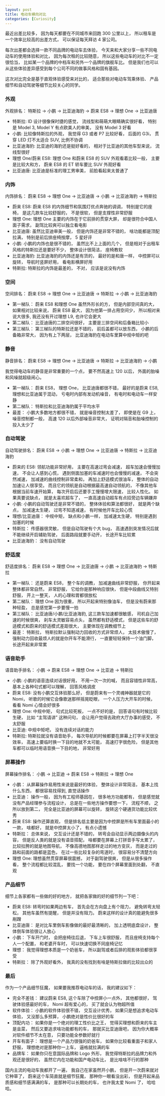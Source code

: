 ```yaml
---
layout: post
title: 电动车横向对比
categories: [Curiosity]
---
```


最近出差比较多， 因为每天都要在不同城市来回跑 300 公里以上， 所以租车是一个效率比较高的出差方式， 可以保证每天拜访 4 家公司。

每次出差都会选择一款不同品牌的电动车去体验， 今天来和大家分享一些不同电动车的使用体验和对比， 因为每次租的比较随意， 所以这些电动车的对比不一定很恰当， 比如某一个品牌的中档车和另外一个品牌的旗舰车比。 但是我们也可以从这些体验差异感受到每个公司不同的做事风格和固有基因。

这次对比完全是基于直观体验感受来对比的， 适合那些对电动车驾乘体验、 产品细节和自动驾驶等细节比较关心的同学。

### 外观
外观排名： 特斯拉 -> 小鹏 -> 比亚迪海豹 -> 蔚来 ES8 -> 理想 One -> 比亚迪唐

* 特斯拉: ID 设计很像保时捷的感觉， 流线型和萌萌大眼睛确实很好看， 特别是 Model 3, Model Y 有点欧美人的审美， 没有 Model 3 好看
* 小鹏: 比较像特斯拉的外观， 我觉得 G3 或者 P7 比较好看， 后面的 G3i， 贯穿 LED 灯不太适合 SUV, 比例不协调 
* 比亚迪海豹: 比亚迪的海豹还是挺好看的， 相对于比亚迪的其他车型来说， 流线型很好
* 理想 One/蔚来 ES8: 理想 One 和蔚来 ES8 的 SUV 外观看着比较一般， 主要是比较大和方， 蔚来 ES8 的 ET 轿车要比 SUV 外观好看
* 比亚迪唐: 比亚迪是标准的理工男审美， 前脸看起来太普通了

### 内饰
内饰排名： 蔚来 ES8 -> 理想 One -> 比亚迪唐 -> 小鹏 -> 比亚迪海豹 -> 特斯拉

* 蔚来 ES8: 蔚来 ES8 的内饰细节和氛围灯优点奔驰的调调， 特别是它的座椅， 是这几款车比较舒服的， 不是很软， 但是支撑性非常舒服
* 理想 One: 理想 One 主要的内饰在于它前排的贯穿大屏， 却是很符合中国人面子需求， 副驾比较爽可以独立看电影
* 比亚迪唐: 虽然比亚迪审美一般， 但是内饰还是非常不错的， 啥功能都是顶配拉满， 特别是前后排座椅按摩， 5 星好评
* 小鹏: 小鹏的内饰也是很不错的， 虽然比不上上面的几个， 但是相对于出租车风格的特斯拉还是要好不少， 整体设计很简洁， 座椅教软
* 比亚迪海豹: 比亚迪海豹的内饰还是有货的， 最好的是和唐一样， 中控屏可以旋转， 导航时竖屏好用， 看电影横屏好用
* 特斯拉: 特斯拉的内饰是最差的， 不对， 应该是说没有内饰

### 空间
空间排名： 蔚来 ES8 -> 理想 One -> 比亚迪唐 -> 特斯拉 -> 小鹏 -> 比亚迪海豹

* 第一梯队： 蔚来 ES8 和理想 One 虽然外形长的方， 但是内部空间真的大， 如果相对比较来说， 蔚来 ES8 最大， 因为他第一排占用空间少， 所以相对来说大很多, 我还没有开过理想 L9, 也许它会更大
* 第二梯队： 比亚迪唐的二排空间很好， 主要是三排空间和后备箱比较小
* 第三梯队： 第三梯队的特斯拉还是不错的， 前后盖都可以放东西， 小鹏的后备箱非常大， 因为有上下两层， 比亚迪海豹在电动车里算中规中矩的吧

### 静音
静音排名： 蔚来 ES8 -> 理想 One -> 比亚迪唐 -> 特斯拉 -> 比亚迪海豹 -> 小鹏

我觉得电动车的静音是非常重要的一个点， 要不然高速上 120 以后， 外面的胎噪和风噪就超级闹心。

* 第一梯队： 蔚来 ES8，  理想 One，  比亚迪唐都很不错， 最好的是蔚来 ES8, 理想和比亚迪属于混动， 亏电时内部有发动机噪音， 有电时和电动车一样安静
* 第二梯队： 特斯拉和比亚迪海豹属于平均水平
* 最差： 小鹏大多数地方都很不错， 就是噪音控制太差了， 即使是在 G9 上， 噪音控制都一般， 高速 120 以后外部噪音非常大， 证明对隔音和胎噪控制的投入太少了

### 自动驾驶
自动驾驶排名： 蔚来 ES8 -> 小鹏 -> 理想 One -> 比亚迪唐 -> 特斯拉 -> 比亚迪海豹

* 蔚来的 ES8: 领航功能非常好用， 主要在高速过弯会减速， 超车加速会慢慢加速， 不会让人感到心慌， 遇到侧面加塞的车减速时也会慢慢的减速， 不会突然减速， 加减速的曲线控制非常柔和， 再加上舒适模式很油车， 整体的自动加速让人很享受。 而且它的领航是自动根据最高速自动领航的， 不像其他车根据当前车速开始算， 每次开启后还要手工慢慢增大限速， 比较人性化。 如果真要说缺点， 就是太喜欢超车了， 一直高速自动超车有点招旁边车辆嫌弃
* 小鹏: 小鹏的自动驾驶还是非常不错的， 整体体验和算法都很好， 就是两个缺点， 加减速太生硬， 过弯不知道减速， 有时候他开车比较心慌
* 理想/比亚迪唐： 中规中矩， 缺点和小鹏一样， 加减速太生硬， 特别是遇到加塞的时候
* 特斯拉： 传感器很灵敏， 但是自动驾驶有个大 bug， 高速遇到突发情况后就不能继续开启辅助驾驶， 后面路段就要手动开， 长途开车比较累
* 比亚迪海豹： 没有自动驾驶

### 舒适度
舒适度排名： 蔚来 ES8 -> 理想 One -> 比亚迪唐 -> 小鹏 -> 比亚迪海豹 -> 特斯拉

* 第一梯队： 还是蔚来 ES8， 整个车的调教， 加减速曲线非常舒服， 你开起来整体都非常自然， 非常舒服， 它给你是那种响应很快， 但是中段曲线又特别舒服， 开上一整天， 人的心理和胃都很放松
* 第二梯队： 理想 One 因为很重， 所以开起来特别像油车， 但是没有蔚来那种轻盈， 总是感觉第一步要慢一拍
* 第三梯队： 比亚迪唐/小鹏/比亚迪海豹, 这三款车加速都很敏感， 司机自己加速的时候很爽， 刹车太灵敏容易点头， 虽然都有舒适模式， 但是这些车的舒适模式和蔚来的舒适模式差距很大， 主要体现在调教细节上
* 最差： 特斯拉， 特斯拉默认强制动力回收的方式非常烦人， 太技术傲慢了， 强制动力回收最烦人的就是你开车不能滑行， 一直要轻轻保持一个油门脚， 长途开起来非常累

### 语音助手
语音助手排名： 小鹏 -> 蔚来 ES8 -> 理想 One -> 比亚迪 -> 特斯拉

* 小鹏: 小鹏的语音连续对话很好用， 不用一次一次的喊， 而且容错性非常高， 基本上各种句式都可以理解， 回答风格调皮
* 蔚来 ES8: 没有小鹏交互体验那么好， 但是蔚来有一个灵魂神器就是它的 Nomi， 听歌的时候它会像歌迷那样摇晃眨眼， 一个人压力大开车的时候， 看看 Nomi 心情会好很多
* 理想 One: 中规中矩， 句式比较死板， 一点不好的是， 回答语句有时候比较生硬， 比如 “主驾请讲” 这种问句， 会让用户觉得去政府大厅办事的感受， 不太舒服
* 比亚迪: 中规中矩吧， 没有连续对话的能力
* 特斯拉: 特斯拉就没有语音助手， 每次导航的时候都要在屏幕上打字半天很没效率， 高速上要临时换一下目的地就不太可能， 高速打字很危险， 但是其他车都可以临时用语音换一下目的地， 非常好用

### 屏幕操作
屏幕操作排名： 小鹏 -> 比亚迪 -> 蔚来 ES8 -> 特斯拉 -> 理想 One

* 小鹏： 从屏幕操作易用性来说是最好的体验， 整体设计非常简洁， 基本上找什么东西， 都很容易找得到, 直觉话操作
* 比亚迪： 操作一般， 因为有工程师基因在， 很多地方功能都有， 但是感觉就没有产品经理参与流程设计， 总是在一些地方操作要想一下， 流程不顺， 之所以放到第二， 完全是比亚迪的屏幕可以旋转， 旋转这个硬通货功能比较优秀
* 蔚来 ES8: 操作还算直观， 但是排名低主要是因为中控屏是所有车里面最小的一款， 啥都好， 就是中控屏太小了， 有点小遗憾
* 特斯拉： 总体来说， 交互设计还是不错的， 转弯会自动显示两边摄像头的内容， 但是反人类的就是没有语音搭配， 啥都要在屏幕上打拼音手写太累了， 比较拉胯的就是地图导航， 不像高德地图那样走过的地方变灰， 而是走过的路和前面的路都是蓝色， 在过一些比较复杂的弯道时， 很容易分不清楚方向
* 理想 One: 理想虽然贯穿屏幕很震撼， 对于副驾驶很爽， 但是从很多操作看， 整个流程都比较混乱， 要找一个功能， 要在四个屏幕里面到处翻， 不直观

### 产品细节
细节上各家都有一些做的好的地方， 就把各家做的好的细节列一下吧：

* 蔚来 ES8: 转弯时如果两边有车， 首先会在方向盘上有个阻力， 避免转弯太轻松， 其他车虽然有提醒， 但是并没有阻力。 蔚来这样的设计真的能避免很多剐蹭
* 比亚迪唐： 是对比车里倒车影像做的最好最清晰的， 加上透明底盘设计， 整体倒车体验很让人放心
* 小鹏： 下车开门时， 会把座椅往后退， 下车上车很舒服， 而且座椅支持每个人一个配置， 和老婆开车时， 可以快速切换不同座椅记忆
* 理想： 我觉得理想本质是一个奶爸车， 所以副驾或者后排的观影体验都很享受
* 特斯拉： 除了外观好看外， 我真的没有找到有啥是特斯拉做的比较出众的

### 最后
作为一个产品细节狂魔， 如果要我推荐电动车的话， 我的建议如下：

* 完全不差钱： 建议蔚来 ES8, 这个车除了中控屏小一点外， 其他都很好， 驾驶体验感最好的车， Nomi 超有爱心的， 买了就会认为物超所值
* 软件体验： 小鹏的软件体验很不错， 交互设计优秀， 如果只是想追求电动车体验， 又没那么多预算， 小鹏绝对是性价比很好的车
* 顶配内功： 如果你是一个绝对的理工性价比之王， 觉得买理想和蔚来的车主是韭菜， 然后又要追求啥功能都有的车， 那就买比亚迪唐吧， 因为你大概率对软件细节不太在意， 只要功能全参数好就行
* 开车有面子： 理想是一个产品力很强的奶爸车， 如果你比较看重面子和家人舒服， 理想绝对是那种你一上车， 逼格就拉满的车
* 品牌车： 如果你只在意国际品牌和 Logo 外形， 我觉得特斯拉的品牌力和外观还是很好的， 虽然它内在功能和国产电动车比， 是比啥啥不行的那种

国内主流的电动车我都开了一遍， 我自己在家虽然开小鹏， 但是开一次蔚来就对它种草了， 蔚来这个车简直就是细节狂魔， 那种你一眼看没出彩， 但是开起来品质感和细节感满满的车， 是那种可以长期处的车， 也许我太爱 Nomi 了， 哈哈哈。
